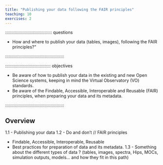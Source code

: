 ```yaml
---
title: "Publishing your data following the FAIR principles"
teaching: 10
exercises: 2
---
```


:::::::::::::::::::::::::::::::::::::: questions 

- How and where to publish your data (tables, images), following the FAIR principles?"

::::::::::::::::::::::::::::::::::::::::::::::::

::::::::::::::::::::::::::::::::::::: objectives

- Be aware of how to publish your data in the existing and new Open Science systems,  keeping in mind the Virtual Observatory (VO) standards.
- Be aware of the Findable, Accessible, Interoperable and Reusable (FAIR) principles, when preparing your data and its metadata.

::::::::::::::::::::::::::::::::::::::::::::::::


## Overview

1.1 - Publishing your data
1.2 - Do and don’t // FAIR principles 
- Findable, Accessible, Interoperable, Reusable
- Best practices for preparation of data and its metadata. 
1.3 - Something about the different types of data ? (tables, images, spectra, Hips, MOCs, simulation outputs, models… and how they fit in this path)




